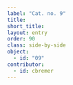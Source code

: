 ```yaml
---
label: "Cat. no. 9"
title:
short_title:
layout: entry
order: 90
class: side-by-side
object:
  - id: "09"
contributor:
  - id: cbremer
---
```

